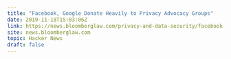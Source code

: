 ```yaml
---
title: "Facebook, Google Donate Heavily to Privacy Advocacy Groups"
date: 2019-11-18T15:03:06Z
link: https://news.bloomberglaw.com/privacy-and-data-security/facebook-google-donate-heavily-to-privacy-advocacy-groups?utm_medium=RSS&utm_source=hune
site: news.bloomberglaw.com
topic: Hacker News
draft: false
---
```


